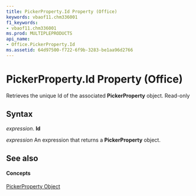 ```yaml
---
title: PickerProperty.Id Property (Office)
keywords: vbaof11.chm336001
f1_keywords:
- vbaof11.chm336001
ms.prod: MULTIPLEPRODUCTS
api_name:
- Office.PickerProperty.Id
ms.assetid: 64d97500-f722-6f9b-3283-be1aa96d2766
---
```



# PickerProperty.Id Property (Office)

Retrieves the unique Id of the associated  **PickerProperty** object. Read-only


## Syntax

 _expression_. **Id**

 _expression_ An expression that returns a **PickerProperty** object.


## See also


#### Concepts


[PickerProperty Object](pickerproperty-object-office.md)

